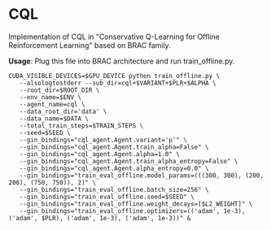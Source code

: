 # CQL
 Implementation of CQL in "Conservative Q-Learning for Offline Reinforcement Learning" based on BRAC family.
 
**Usage**:
 Plug this file into BRAC architecture and run train_offline.py. 
 
 ```
CUDA_VISIBLE_DEVICES=$GPU_DEVICE python train_offline.py \
    --alsologtostderr --sub_dir=cql+$VARIANT+$PLR+$ALPHA \
    --root_dir=$ROOT_DIR \
    --env_name=$ENV \
    --agent_name=cql \
    --data_root_dir='data' \
    --data_name=$DATA \
    --total_train_steps=$TRAIN_STEPS \
    --seed=$SEED \
    --gin_bindings="cql_agent.Agent.variant='p'" \
    --gin_bindings="cql_agent.Agent.train_alpha=False" \
    --gin_bindings="cql_agent.Agent.alpha=1.0" \
    --gin_bindings="cql_agent.Agent.train_alpha_entropy=False" \
    --gin_bindings="cql_agent.Agent.alpha_entropy=0.0" \
    --gin_bindings="train_eval_offline.model_params=(((300, 300), (200, 200), (750, 750)), 2)" \
    --gin_bindings="train_eval_offline.batch_size=256" \
    --gin_bindings="train_eval_offline.seed=$SEED" \
    --gin_bindings="train_eval_offline.weight_decays=[$L2_WEIGHT]" \
    --gin_bindings="train_eval_offline.optimizers=(('adam', 1e-3), ('adam', $PLR), ('adam', 1e-3), ('adam', 1e-3))" &
```
